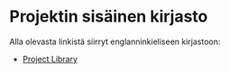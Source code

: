 # Projektin sisäinen kirjasto

Alla olevasta linkistä siirryt englanninkieliseen kirjastoon:

* [Project Library](../../../docs/90-Quality/library.md)
